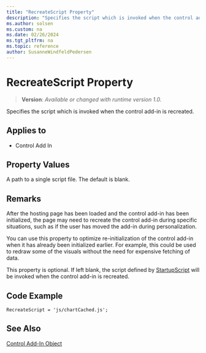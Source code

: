 ```yaml
---
title: "RecreateScript Property"
description: "Specifies the script which is invoked when the control add-in is recreated."
ms.author: solsen
ms.custom: na
ms.date: 02/26/2024
ms.tgt_pltfrm: na
ms.topic: reference
author: SusanneWindfeldPedersen
---
```

[//]: # (START>DO_NOT_EDIT)
[//]: # (IMPORTANT:Do not edit any of the content between here and the END>DO_NOT_EDIT.)
[//]: # (Any modifications should be made in the .xml files in the ModernDev repo.)
# RecreateScript Property
> **Version**: _Available or changed with runtime version 1.0._

Specifies the script which is invoked when the control add-in is recreated.

## Applies to
-   Control Add In

[//]: # (IMPORTANT: END>DO_NOT_EDIT)


## Property Values

A path to a single script file. The default is blank. 

## Remarks

After the hosting page has been loaded and the control add-in has been initialized, the page may need to recreate the control add-in during specific situations, such as if the user has moved the add-in during personalization.

You can use this property to optimize re-initialization of the control add-in when it has already been initialized earlier. For example, this could be used to redraw some of the visuals without the need for expensive fetching of data.

This property is optional. If left blank, the script defined by [StartupScript](devenv-startupscript-property.md) will be invoked when the control add-in is recreated. 

## Code Example

```AL
RecreateScript = 'js/chartCached.js';
```

## See Also

[Control Add-In Object](../devenv-control-addin-object.md)   
 